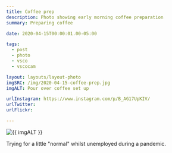 ```yaml
---
title: Coffee prep
description: Photo showing early morning coffee preparation
summary: Preparing coffee

date: 2020-04-15T00:00:01.00-05:00

tags:
  - post
  - photo
  - vsco
  - vscocam

layout: layouts/layout-photo
imgSRC: /img/2020-04-15-coffee-prep.jpg
imgALT: Pour over coffee set up

urlInstagram: https://www.instagram.com/p/B_AG17UpKIV/
urlTwitter:
urlFlickr:

---
```

<p><img class="u-photo img-polaroid" src="{{ imgSRC }}" alt="{{ imgALT }}"></p>

Trying for a little "normal" whilst unemployed during a pandemic.
